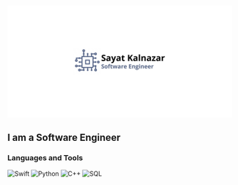 [![Header](https://github.com/Kalnazar/kalnazar/blob/main/assets/header.jpg)](https://t.me/kalnazarr)

## I am a Software Engineer

### Languages and Tools
![Swift](https://img.shields.io/badge/-Swift-black?style=for-the-badge&logo=swift)
![Python](https://img.shields.io/badge/-Python-black?style=for-the-badge&logo=python&logoColor-000)
![C++](https://img.shields.io/badge/-C++-black?style=for-the-badge&logo=C%2b%2b&logoColor-000)
![SQL](https://img.shields.io/badge/-SQL-black?style=for-the-badge&logo=mysql&logoColor-000)
